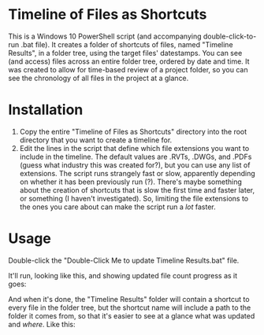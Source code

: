 # Timeline of Files as Shortcuts
This is a Windows 10 PowerShell script (and accompanying double-click-to-run .bat file). It creates a folder of shortcuts of files, named "Timeline Results", in a folder tree, using the target files' datestamps. You can see (and access) files across an entire folder tree, ordered by date and time. It was created to allow for time-based review of a project folder, so you can see the chronology of all files in the project at a glance.

# Installation
1. Copy the entire "Timeline of Files as Shortcuts" directory into the root directory that you want to create a timeline for.
2. Edit the lines in the script that define which file extensions you want to include in the timeline. The default values are .RVTs, .DWGs, and .PDFs (guess what industry this was created for?), but you can use any list of extensions. The script runs strangely fast or slow, apparently depending on whether it has been previously run (?). There's maybe something about the creation of shortcuts that is slow the first time and faster later, or something (I haven't investigated). So, limiting the file extensions to the ones you care about can make the script run a _lot_ faster.

# Usage
Double-click the "Double-Click Me to update Timeline Results.bat" file.

It'll run, looking like this, and showing updated file count progress as it goes:

And when it's done, the "Timeline Results" folder will contain a shortcut to every file in the folder tree, but the shortcut name will include a path to the folder it comes from, so that it's easier to see at a glance what was updated and _where_. Like this:

